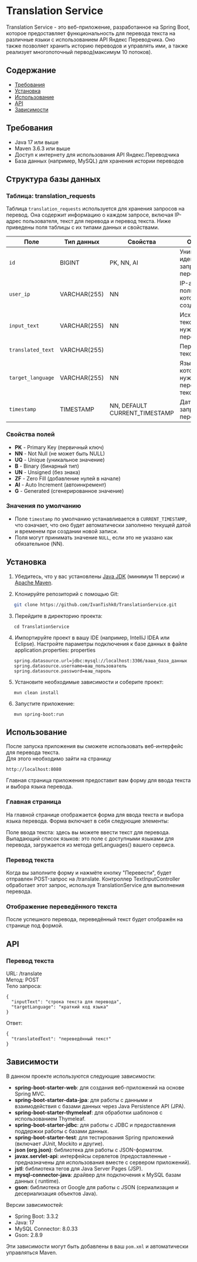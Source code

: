 # Translation Service

Translation Service - это веб-приложение, разработанное на Spring Boot, которое предоставляет функциональность для перевода текста на различные языки с использованием API Яндекс Переводчика. Оно также позволяет хранить историю переводов и управлять ими, а также реализует многопоточный первод(максимум 10 потоков).

## Содержание

- [Требования](#требования)
- [Установка](#установка)
- [Использование](#использование)
- [API](#api)
- [Зависимости](#зависимости)

## Требования

- Java 17 или выше
- Maven 3.6.3 или выше
- Доступ к интернету для использования API Яндекс.Переводчика
- База данных (например, MySQL) для хранения истории переводов

## Структура базы данных

### Таблица: translation_requests

Таблица `translation_requests` используется для хранения запросов на перевод. Она содержит информацию о каждом запросе, включая IP-адрес пользователя, текст для перевода и перевод текста. Ниже приведены поля таблицы с их типами данных и свойствами.

| Поле             | Тип данных    | Свойства                    | Описание                                          |
|------------------|---------------|-----------------------------|--------------------------------------------------|
| `id`             | BIGINT        | PK, NN, AI                  | Уникальный идентификатор запроса на перевод.     |
| `user_ip`        | VARCHAR(255)  | NN                          | IP-адрес пользователя, который создал запрос.   |
| `input_text`     | VARCHAR(255)  | NN                          | Исходный текст, который нужно перевести.        |
| `translated_text` | VARCHAR(255)  |                           | Переведенный текст.                              |
| `target_language` | VARCHAR(255)  | NN                          | Язык, на который нужно перевести текст.          |
| `timestamp`      | TIMESTAMP     | NN, DEFAULT CURRENT_TIMESTAMP| Дата и время запроса на перевод.                 |

### Свойства полей

- **PK** - Primary Key (первичный ключ)
- **NN** - Not Null (не может быть NULL)
- **UQ** - Unique (уникальное значение)
- **B** - Binary (бинарный тип)
- **UN** - Unsigned (без знака)
- **ZF** - Zero Fill (добавление нулей в начале)
- **AI** - Auto Increment (автоинкремент)
- **G** - Generated (сгенерированное значение)

### Значения по умолчанию

- Поле `timestamp` по умолчанию устанавливается в `CURRENT_TIMESTAMP`, что означает, что оно будет автоматически заполнено текущей датой и временем при создании новой записи.
- Поля могут принимать значение `NULL`, если это не указано как обязательное (NN).
## Установка

1. Убедитесь, что у вас установлены [Java JDK](https://www.oracle.com/java/technologies/javase-jdk11-downloads.html) (минимум 11 версии) и [Apache Maven](https://maven.apache.org/download.cgi).

2. Клонируйте репозиторий с помощью Git:
```bash
   git clone https://github.com/IvanTishk0/TranslationService.git
```
3. Перейдите в директорию проекта:
```
   cd TranslationService
```
4. Импортируйте проект в вашу IDE (например, IntelliJ IDEA или Eclipse).
   Настройте параметры подключения к базе данных в файле application.properties:
   properties
```
   spring.datasource.url=jdbc:mysql://localhost:3306/ваша_база_данных
   spring.datasource.username=ваш_пользователь
   spring.datasource.password=ваш_пароль
```
5. Установите необходимые зависимости и соберите проект:
```
   mvn clean install
```
6. Запустите приложение:
```
   mvn spring-boot:run
```
## Использование
После запуска приложения вы сможете использовать веб-интерфейс для перевода текста.\
Для этого необходимо зайти на страницу 
```
http://localhost:8080
```
Главная страница приложения предоставит вам форму для ввода текста и выбора языка перевода.
### Главная страница
На главной странице отображается форма для ввода текста и выбора языка перевода. Форма включает в себя следующие элементы:

Поле ввода текста: здесь вы можете ввести текст для перевода.
Выпадающий список языков: это поле с доступными языками для перевода, загружается из метода getLanguages() вашего сервиса.
### Перевод текста
Когда вы заполните форму и нажмёте кнопку "Перевести", будет отправлен POST-запрос на /translate. Контроллер TextInputController обработает этот запрос, используя TranslationService для выполнения перевода.
### Отображение переведённого текста
После успешного перевода, переведённый текст будет отображён на странице под формой.
## API
### Перевод текста
   URL: /translate\
   Метод: POST\
   Тело запроса:
```
{
  "inputText": "строка текста для перевода",
  "targetLanguage": "краткий код языка"
}
```
Ответ:
```
{
  "translatedText": "переведённый текст"
}
```
## Зависимости

В данном проекте используются следующие зависимости:

- **spring-boot-starter-web**: для создания веб-приложений на основе Spring MVC.
- **spring-boot-starter-data-jpa**: для работы с данными и взаимодействия с базами данных через Java Persistence API (JPA).
- **spring-boot-starter-thymeleaf**: для обработки шаблонов с использованием Thymeleaf.
- **spring-boot-starter-jdbc**: для работы с JDBC и предоставления поддержки работы с базами данных.
- **spring-boot-starter-test**: для тестирования Spring приложений (включает JUnit, Mockito и другие).
- **json (org.json)**: библиотека для работы с JSON-форматом.
- **javax.servlet-api**: интерфейсы сервлетов (предоставленные - предназначены для использования вместе с сервером приложений).
- **jstl**: библиотека тегов для Java Server Pages (JSP).
- **mysql-connector-java**: драйвер для подключения к MySQL базам данных ( runtime).
- **gson**: библиотека от Google для работы с JSON (сериализация и десериализация объектов Java).

Версии зависимостей:
- Spring Boot: 3.3.2
- Java: 17
- MySQL Connector: 8.0.33
- Gson: 2.8.9

Эти зависимости могут быть добавлены в ваш `pom.xml` и автоматически управляться Maven.